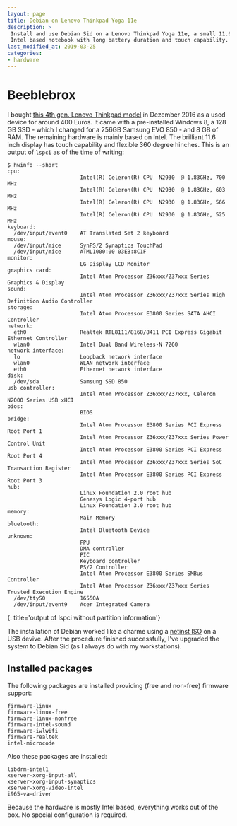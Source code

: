 ```yaml
---
layout: page
title: Debian on Lenovo Thinkpad Yoga 11e
description: >
 Install and use Debian Sid on a Lenovo Thinkpad Yoga 11e, a small 11.6 inch
 Intel based notebook with long battery duration and touch capability.
last_modified_at: 2019-03-25
categories:
- hardware
---
```


# Beeblebrox

I bought [this 4th gen. Lenovo Thinkpad model](https://www.lenovo.com/us/en/laptops/lenovo/student-chromebooks/ThinkPad-Yoga-11e-Chromebook-4th-Gen/p/22TP2TX153E20HY "Manufacturer information about the Lenovo Thinkpad Yoga 11e notebook") in Dezember 2016 as a used device for around 400 Euros. It came with a pre-installed Windows 8, a 128 GB SSD - which I changed for a 256GB Samsung EVO 850 - and 8 GB of RAM. The remaining hardware is mainly based on Intel. The brilliant 11.6 inch display has touch capability and flexible 360 degree hinches. This is an output of `lspci` as of the time of writing:

```shell
$ hwinfo --short
cpu:                                                            
                       Intel(R) Celeron(R) CPU  N2930  @ 1.83GHz, 700 MHz
                       Intel(R) Celeron(R) CPU  N2930  @ 1.83GHz, 603 MHz
                       Intel(R) Celeron(R) CPU  N2930  @ 1.83GHz, 566 MHz
                       Intel(R) Celeron(R) CPU  N2930  @ 1.83GHz, 525 MHz
keyboard:
  /dev/input/event0    AT Translated Set 2 keyboard
mouse:
  /dev/input/mice      SynPS/2 Synaptics TouchPad
  /dev/input/mice      ATML1000:00 03EB:8C1F
monitor:
                       LG Display LCD Monitor
graphics card:
                       Intel Atom Processor Z36xxx/Z37xxx Series Graphics & Display
sound:
                       Intel Atom Processor Z36xxx/Z37xxx Series High Definition Audio Controller
storage:
                       Intel Atom Processor E3800 Series SATA AHCI Controller
network:
  eth0                 Realtek RTL8111/8168/8411 PCI Express Gigabit Ethernet Controller
  wlan0                Intel Dual Band Wireless-N 7260
network interface:
  lo                   Loopback network interface
  wlan0                WLAN network interface
  eth0                 Ethernet network interface
disk:
  /dev/sda             Samsung SSD 850
usb controller:
                       Intel Atom Processor Z36xxx/Z37xxx, Celeron N2000 Series USB xHCI
bios:
                       BIOS
bridge:
                       Intel Atom Processor E3800 Series PCI Express Root Port 1
                       Intel Atom Processor Z36xxx/Z37xxx Series Power Control Unit
                       Intel Atom Processor E3800 Series PCI Express Root Port 4
                       Intel Atom Processor Z36xxx/Z37xxx Series SoC Transaction Register
                       Intel Atom Processor E3800 Series PCI Express Root Port 3
hub:
                       Linux Foundation 2.0 root hub
                       Genesys Logic 4-port hub
                       Linux Foundation 3.0 root hub
memory:
                       Main Memory
bluetooth:
                       Intel Bluetooth Device
unknown:
                       FPU
                       DMA controller
                       PIC
                       Keyboard controller
                       PS/2 Controller
                       Intel Atom Processor E3800 Series SMBus Controller
                       Intel Atom Processor Z36xxx/Z37xxx Series Trusted Execution Engine
  /dev/ttyS0           16550A
  /dev/input/event9    Acer Integrated Camera
```
{: title='output of lspci without partition information'}

The installation of Debian worked like a charme using a [netinst ISO](https://www.debian.org/CD/netinst/) on a USB devive. After the procedure finished successfully, I've upgraded the system to Debian Sid (as I always do with my workstations).

## Installed packages

The following packages are installed providing (free and non-free) firmware support:

```shell
firmware-linux
firmware-linux-free
firmware-linux-nonfree
firmware-intel-sound
firmware-iwlwifi
firmware-realtek
intel-microcode
```

Also these packages are installed:

````shell
libdrm-intel1
xserver-xorg-input-all
xserver-xorg-input-synaptics
xserver-xorg-video-intel
i965-va-driver
````

Because the hardware is mostly Intel based, everything works out of the box.
No special configuration is required.
